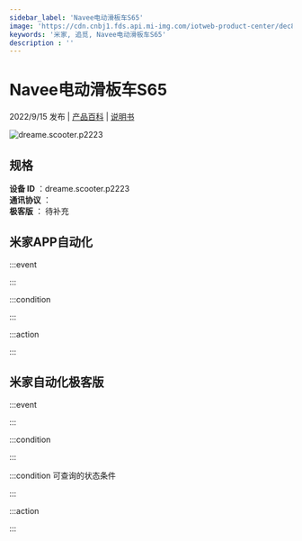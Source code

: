 ```yaml
---
sidebar_label: 'Navee电动滑板车S65'
image: 'https://cdn.cnbj1.fds.api.mi-img.com/iotweb-product-center/dec85489693d8eb875054888c9452195_1648438677488.png?GalaxyAccessKeyId=AKVGLQWBOVIRQ3XLEW&Expires=9223372036854775807&Signature=RkiY/J1NiKA0USf1nqpPbDEDrmM='
keywords: '米家, 追觅, Navee电动滑板车S65'
description : ''
---
```

# Navee电动滑板车S65

2022/9/15 发布 | [产品百科](https://home.mi.com/webapp/content/baike/product/index.html?model=dreame.scooter.p2223/) | [说明书](https://home.mi.com/views/introduction.html?model=dreame.scooter.p2223&region=cn)

![dreame.scooter.p2223](https://cdn.cnbj1.fds.api.mi-img.com/iotweb-product-center/dec85489693d8eb875054888c9452195_1648438677488.png?GalaxyAccessKeyId=AKVGLQWBOVIRQ3XLEW&Expires=9223372036854775807&Signature=RkiY/J1NiKA0USf1nqpPbDEDrmM=)

## 规格  
> 
**设备 ID** ：dreame.scooter.p2223  
**通讯协议** ：  
**极客版**  ： 待补充 


## 米家APP自动化  

:::event  

:::

:::condition  

:::

:::action   

:::

## 米家自动化极客版  

:::event  

:::

:::condition  

:::

:::condition 可查询的状态条件  

:::

:::action  

:::

        
